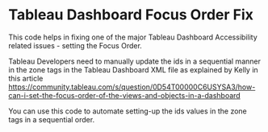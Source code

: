 # Tableau Dashboard Focus Order Fix

This code helps in fixing one of the major Tableau Dashboard Accessibility related issues - setting the Focus Order.

Tableau Developers need to manually update the ids in a sequential manner in the zone tags in the Tableau Dashboard XML file as explained by Kelly in this article https://community.tableau.com/s/question/0D54T00000C6USYSA3/how-can-i-set-the-focus-order-of-the-views-and-objects-in-a-dashboard

You can use this code to automate setting-up the ids values in the zone tags in a sequential order.
